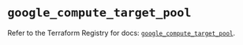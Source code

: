 # `google_compute_target_pool`

Refer to the Terraform Registry for docs: [`google_compute_target_pool`](https://registry.terraform.io/providers/hashicorp/google/6.22.0/docs/resources/compute_target_pool).
